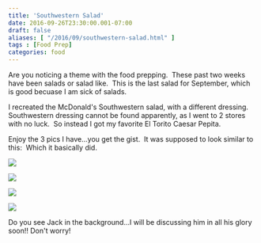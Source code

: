 ```yaml
---
title: 'Southwestern Salad'
date: 2016-09-26T23:30:00.001-07:00
draft: false
aliases: [ "/2016/09/southwestern-salad.html" ]
tags : [Food Prep]
categories: food  
---
```


Are you noticing a theme with the food prepping.  These past two weeks have been salads or salad like.  This is the last salad for September, which is good becuase I am sick of salads.  
  
I recreated the McDonald's Southwestern salad, with a different dressing. Southwestern dressing cannot be found apparently, as I went to 2 stores with no luck.  So instead I got my favorite El Torito Caesar Pepita.  
  
Enjoy the 3 pics I have...you get the gist.  It was supposed to look similar to this:  Which it basically did.  

[![](https://4.bp.blogspot.com/-ekiYm3O5Jyc/V-oRL4lSC3I/AAAAAAAAAsU/10n5-bPQSqoTrvJxmMKOvomi01XbE1vOACLcB/s640/2016-09-14%2B15.44.18.png)](https://4.bp.blogspot.com/-ekiYm3O5Jyc/V-oRL4lSC3I/AAAAAAAAAsU/10n5-bPQSqoTrvJxmMKOvomi01XbE1vOACLcB/s1600/2016-09-14%2B15.44.18.png)

  

[![](https://2.bp.blogspot.com/-fnhVZ0Ij7yY/V-oRwZwxOAI/AAAAAAAAAsc/t-2-gseUS_MYTU8nBaJcje5IAB2dYjVBgCLcB/s640/2016-09-18%2B15.07.25.jpg)](https://2.bp.blogspot.com/-fnhVZ0Ij7yY/V-oRwZwxOAI/AAAAAAAAAsc/t-2-gseUS_MYTU8nBaJcje5IAB2dYjVBgCLcB/s1600/2016-09-18%2B15.07.25.jpg)

  

[![](https://3.bp.blogspot.com/-Q5jzMmJsAqE/V-oRwYVWVkI/AAAAAAAAAsY/9uCv9oWry24MxCHelXyDVHdmw9tePkrpgCLcB/s640/2016-09-18%2B15.12.31.jpg)](https://3.bp.blogspot.com/-Q5jzMmJsAqE/V-oRwYVWVkI/AAAAAAAAAsY/9uCv9oWry24MxCHelXyDVHdmw9tePkrpgCLcB/s1600/2016-09-18%2B15.12.31.jpg)

  

[![](https://4.bp.blogspot.com/-2AyQxUQYaOg/V-oRwmLlUZI/AAAAAAAAAsg/r-acqihs5DQAUT_8gHck9rDp_C6j8o2HgCLcB/s640/2016-09-18%2B15.24.31.jpg)](https://4.bp.blogspot.com/-2AyQxUQYaOg/V-oRwmLlUZI/AAAAAAAAAsg/r-acqihs5DQAUT_8gHck9rDp_C6j8o2HgCLcB/s1600/2016-09-18%2B15.24.31.jpg)

  

Do you see Jack in the background...I will be discussing him in all his glory soon!! Don't worry!